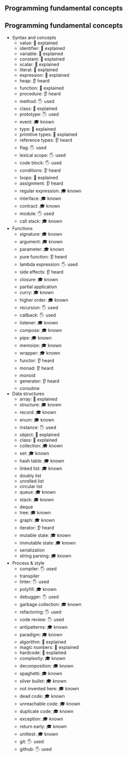 ## Programming fundamental concepts

## Programming fundamental concepts

- Syntax and concepts
  - value: 🙋 explained
  - identifier: 🙋 explained
  - variable: 🙋 explained
  - constant: 🙋 explained
  - scalar: 🙋 explained
  - literal: 🙋 explained
  - expression: 🙋 explained
  - heap: 👂 heard
  - function: 🙋 explained
  - procedure: 👂 heard
  - method: 🖐️ used
  - class: 🙋 explained
  - prototype: 🖐️ used
  - event: 🎓 known
  - type: 🙋 explained
  - primitive types: 🙋 explained
  - reference types: 👂 heard
  - flag: 🖐️ used
  - lexical scope: 🖐️ used
  - code block: 🖐️ used
  - conditions: 👂 heard
  - loops: 🙋 explained
  - assignment: 👂 heard
  - regular expression: 🎓 known
  - interface: 🎓 known
  - contract: 🎓 known
  - module: 🖐️ used
  - call stack: 🎓 known
- Functions
  - signature: 🎓 known
  - argument: 🎓 known
  - parameter: 🎓 known
  - pure function: 👂 heard
  - lambda expression: 🖐️ used
  - side effects: 👂 heard
  - closure: 🎓 known
  - partial application
  - curry: 🎓 known
  - higher order: 🎓 known
  - recursion: 🖐️ used
  - callback: 🖐️ used
  - listener: 🎓 known
  - compose: 🎓 known
  - pipe: 🎓 known
  - memoize: 🎓 known
  - wrapper: 🎓 known
  - functor: 👂 heard
  - monad: 👂 heard
  - monoid
  - generator: 👂 heard
  - coroutine
- Data structures
  - array: 🙋 explained
  - structure: 🎓 known
  - record: 🎓 known
  - enum: 🎓 known
  - instance: 🖐️ used
  - object: 🙋 explained
  - class: 🙋 explained
  - collection: 🎓 known
  - set: 🎓 known
  - hash table: 🎓 known
  - linked list: 🎓 known
  - doubly list
  - unrolled list
  - circular list
  - queue: 🎓 known
  - stack: 🎓 known
  - deque
  - tree: 🎓 known
  - graph: 🎓 known
  - iterator: 👂 heard
  - mutable state: 🎓 known
  - immutable state: 🎓 known
  - serialization
  - string parsing: 🎓 known
- Process & style
  - compiler: 🖐️ used
  - transpiler
  - linter: 🖐️ used
  - polyfill: 🎓 known
  - debugger: 🖐️ used
  - garbage collection: 🎓 known
  - refactoring: 🖐️ used
  - code review: 🖐️ used
  - antipatterns: 🎓 known
  - paradigm: 🎓 known
  - algorithm: 🙋 explained
  - magic numbers: 🙋 explained
  - hardcode: 🙋 explained
  - complexity: 🎓 known
  - decomposition: 🎓 known
  - spaghetti: 🎓 known
  - silver bullet: 🎓 known
  - not invented here: 🎓 known
  - dead code: 🎓 known
  - unreachable code: 🎓 known
  - duplicate code: 🎓 known
  - exception: 🎓 known
  - return early: 🎓 known
  - unittest: 🎓 known
  - git: 🖐️ used
  - github: 🖐️ used

